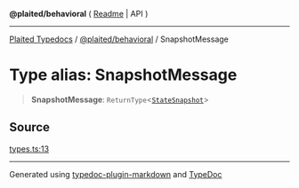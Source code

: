 **@plaited/behavioral** ( [Readme](../README.md) \| API )

***

[Plaited Typedocs](../../../modules.md) / [@plaited/behavioral](../modules.md) / SnapshotMessage

# Type alias: SnapshotMessage

> **SnapshotMessage**: `ReturnType`\<[`StateSnapshot`](../interfaces/StateSnapshot.md)\>

## Source

[types.ts:13](https://github.com/plaited/plaited/blob/d85458a/libs/behavioral/src/types.ts#L13)

***

Generated using [typedoc-plugin-markdown](https://www.npmjs.com/package/typedoc-plugin-markdown) and [TypeDoc](https://typedoc.org/)
